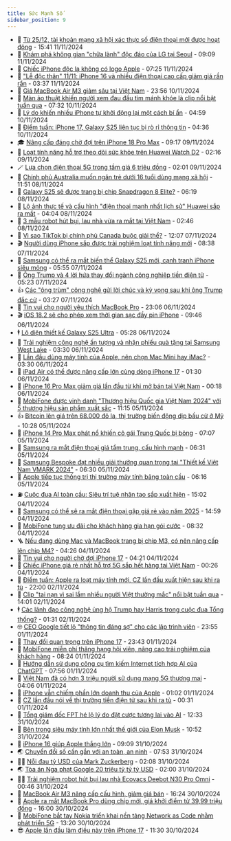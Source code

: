 ```yaml
---
title: Sức Mạnh Số
sidebar_position: 9
---
```


<!-- dantri-suc-manh-so:START -->
- 🐻 [Từ 25/12, tài khoản mạng xã hội xác thực số điện thoại mới được hoạt động](https://dantri.com.vn/suc-manh-so/tu-2512-tai-khoan-mang-xa-hoi-xac-thuc-so-dien-thoai-moi-duoc-hoat-dong-20241111223847183.htm) - 15:41 11/11/2024
- 💄 [Khám phá không gian &quot;chữa lành&quot; độc đáo của LG tại Seoul](https://dantri.com.vn/suc-manh-so/kham-pha-khong-gian-chua-lanh-doc-dao-cua-lg-tai-seoul-20241111155910816.htm) - 09:09 11/11/2024
- 🚀 [Chiếc iPhone độc lạ không có logo Apple](https://dantri.com.vn/suc-manh-so/chiec-iphone-doc-la-khong-co-logo-apple-20241111110419575.htm) - 07:25 11/11/2024
- 👹 [&quot;Lễ độc thân&quot; 11/11: iPhone 16 và nhiều điện thoại cao cấp giảm giá rần rần](https://dantri.com.vn/suc-manh-so/le-doc-than-1111-iphone-16-va-nhieu-dien-thoai-cao-cap-giam-gia-ran-ran-20241111103013475.htm) - 03:37 11/11/2024
- 🤭 [Giá MacBook Air M3 giảm sâu tại Việt Nam](https://dantri.com.vn/suc-manh-so/gia-macbook-air-m3-giam-sau-tai-viet-nam-20241111010547760.htm) - 23:56 10/11/2024
- 🗽 [Màn ảo thuật khiến người xem đau đầu tìm mánh khóe là clip nổi bật tuần qua](https://dantri.com.vn/suc-manh-so/man-ao-thuat-khien-nguoi-xem-dau-dau-tim-manh-khoe-la-clip-noi-bat-tuan-qua-20241109182143934.htm) - 07:32 10/11/2024
- 🧰 [Lý do khiến nhiều iPhone tự khởi động lại một cách bí ẩn](https://dantri.com.vn/suc-manh-so/ly-do-khien-nhieu-iphone-tu-khoi-dong-lai-mot-cach-bi-an-20241110114227570.htm) - 04:59 10/11/2024
- 🤭 [Điểm tuần: iPhone 17, Galaxy S25 liên tục bị rò rỉ thông tin](https://dantri.com.vn/suc-manh-so/diem-tuan-iphone-17-galaxy-s25-lien-tuc-bi-ro-ri-thong-tin-20241109140324465.htm) - 04:36 10/11/2024
- 🎓 [Nâng cấp đáng chờ đợi trên iPhone 18 Pro Max](https://dantri.com.vn/suc-manh-so/nang-cap-dang-cho-doi-tren-iphone-18-pro-max-20241109121031219.htm) - 09:17 09/11/2024
- 🌮 [Loạt tính năng hỗ trợ theo dõi sức khỏe trên Huawei Watch D2](https://dantri.com.vn/suc-manh-so/loat-tinh-nang-ho-tro-theo-doi-suc-khoe-tren-huawei-watch-d2-20241108220831057.htm) - 02:16 09/11/2024
- 🪄 [Lựa chọn điện thoại 5G trong tầm giá 6 triệu đồng](https://dantri.com.vn/suc-manh-so/lua-chon-dien-thoai-5g-trong-tam-gia-6-trieu-dong-20241109014324062.htm) - 02:01 09/11/2024
- 🥳 [Chính phủ Australia muốn ngăn trẻ dưới 16 tuổi dùng mạng xã hội](https://dantri.com.vn/suc-manh-so/chinh-phu-australia-muon-ngan-tre-duoi-16-tuoi-dung-mang-xa-hoi-20241108130817856.htm) - 11:51 08/11/2024
- 👺 [Galaxy S25 sẽ được trang bị chip Snapdragon 8 Elite?](https://dantri.com.vn/suc-manh-so/galaxy-s25-se-duoc-trang-bi-chip-snapdragon-8-elite-20241108065216639.htm) - 06:19 08/11/2024
- 💂 [Lộ ảnh thực tế và cấu hình &quot;điện thoại mạnh nhất lịch sử&quot; Huawei sắp ra mắt](https://dantri.com.vn/suc-manh-so/lo-anh-thuc-te-va-cau-hinh-dien-thoai-manh-nhat-lich-su-huawei-sap-ra-mat-20241108094504064.htm) - 04:04 08/11/2024
- 🦆 [3 mẫu robot hút bụi, lau nhà vừa ra mắt tại Việt Nam](https://dantri.com.vn/suc-manh-so/3-mau-robot-hut-bui-lau-nha-vua-ra-mat-tai-viet-nam-20241108003933240.htm) - 02:46 08/11/2024
- 📝 [Vì sao TikTok bị chính phủ Canada buộc giải thể?](https://dantri.com.vn/suc-manh-so/vi-sao-tiktok-bi-chinh-phu-canada-buoc-giai-the-20241107181722869.htm) - 12:07 07/11/2024
- 🎬 [Người dùng iPhone sắp được trải nghiệm loạt tính năng mới](https://dantri.com.vn/suc-manh-so/nguoi-dung-iphone-sap-duoc-trai-nghiem-loat-tinh-nang-moi-20241107144838535.htm) - 08:38 07/11/2024
- 🐘 [Samsung có thể ra mắt biến thể Galaxy S25 mới, cạnh tranh iPhone siêu mỏng](https://dantri.com.vn/suc-manh-so/samsung-co-the-ra-mat-bien-the-galaxy-s25-moi-canh-tranh-iphone-sieu-mong-20241107102940285.htm) - 05:55 07/11/2024
- 🌈 [Ông Trump và 4 lời hứa thay đổi ngành công nghiệp tiền điện tử](https://dantri.com.vn/suc-manh-so/ong-trump-va-4-loi-hua-thay-doi-nganh-cong-nghiep-tien-dien-tu-20241107001454842.htm) - 05:23 07/11/2024
- 👍 [Các &quot;ông trùm&quot; công nghệ gửi lời chúc và kỳ vọng sau khi ông Trump đắc cử](https://dantri.com.vn/suc-manh-so/cac-ong-trum-cong-nghe-gui-loi-chuc-va-ky-vong-sau-khi-ong-trump-dac-cu-20241107085354658.htm) - 03:27 07/11/2024
- 🤭 [Tin vui cho người yêu thích MacBook Pro](https://dantri.com.vn/suc-manh-so/tin-vui-cho-nguoi-yeu-thich-macbook-pro-20241106163449973.htm) - 23:06 06/11/2024
- 🎬 [iOS 18.2 sẽ cho phép xem thời gian sạc đầy pin iPhone](https://dantri.com.vn/suc-manh-so/ios-182-se-cho-phep-xem-thoi-gian-sac-day-pin-iphone-20241106151831607.htm) - 09:46 06/11/2024
- 🕴 [Lộ diện thiết kế Galaxy S25 Ultra](https://dantri.com.vn/suc-manh-so/lo-dien-thiet-ke-galaxy-s25-ultra-20241106110705623.htm) - 05:28 06/11/2024
- 🎉 [Trải nghiệm công nghệ ấn tượng và nhận phiếu quà tặng tại Samsung West Lake](https://dantri.com.vn/suc-manh-so/trai-nghiem-cong-nghe-an-tuong-va-nhan-phieu-qua-tang-tai-samsung-west-lake-20241106100550689.htm) - 03:30 06/11/2024
- 💯 [Lần đầu dùng máy tính của Apple, nên chọn Mac Mini hay iMac?](https://dantri.com.vn/suc-manh-so/lan-dau-dung-may-tinh-cua-apple-nen-chon-mac-mini-hay-imac-20241106003935410.htm) - 03:30 06/11/2024
- 💼 [iPad Air có thể được nâng cấp lớn cùng dòng iPhone 17](https://dantri.com.vn/suc-manh-so/ipad-air-co-the-duoc-nang-cap-lon-cung-dong-iphone-17-20241106011410729.htm) - 01:30 06/11/2024
- 🦍 [iPhone 16 Pro Max giảm giá lần đầu từ khi mở bán tại Việt Nam](https://dantri.com.vn/suc-manh-so/iphone-16-pro-max-giam-gia-lan-dau-tu-khi-mo-ban-tai-viet-nam-20241105220311898.htm) - 00:18 06/11/2024
- 🤔 [MobiFone được vinh danh &quot;Thương hiệu Quốc gia Việt Nam 2024&quot; với 5 thương hiệu sản phẩm xuất sắc](https://dantri.com.vn/suc-manh-so/mobifone-duoc-vinh-danh-thuong-hieu-quoc-gia-viet-nam-2024-voi-5-thuong-hieu-san-pham-xuat-sac-20241105173719853.htm) - 11:15 05/11/2024
- 👍 [Bitcoin lên giá trên 68.000 đô la, thị trường biến động dịp bầu cử ở Mỹ](https://dantri.com.vn/suc-manh-so/bitcoin-len-gia-tren-68000-do-la-thi-truong-bien-dong-dip-bau-cu-o-my-20241104161800824.htm) - 10:28 05/11/2024
- 🎊 [iPhone 14 Pro Max phát nổ khiến cô gái Trung Quốc bị bỏng](https://dantri.com.vn/suc-manh-so/iphone-14-pro-max-phat-no-khien-co-gai-trung-quoc-bi-bong-20241105132010246.htm) - 07:07 05/11/2024
- 🗽 [Samsung ra mắt điện thoại giá tầm trung, cấu hình mạnh](https://dantri.com.vn/suc-manh-so/samsung-ra-mat-dien-thoai-gia-tam-trung-cau-hinh-manh-20241105122322370.htm) - 06:31 05/11/2024
- 🔭 [Samsung Bespoke đạt nhiều giải thưởng quan trọng tại &quot;Thiết kế Việt Nam VMARK 2024&quot;](https://dantri.com.vn/suc-manh-so/samsung-bespoke-dat-nhieu-giai-thuong-quan-trong-tai-thiet-ke-viet-nam-vmark-2024-20241105122247981.htm) - 06:30 05/11/2024
- 🤔 [Apple tiếp tục thống trị thị trường máy tính bảng toàn cầu](https://dantri.com.vn/suc-manh-so/apple-tiep-tuc-thong-tri-thi-truong-may-tinh-bang-toan-cau-20241104205408292.htm) - 06:16 05/11/2024
- ⛽️ [Cuộc đua AI toàn cầu: Siêu trí tuệ nhân tạo sắp xuất hiện](https://dantri.com.vn/suc-manh-so/cuoc-dua-ai-toan-cau-sieu-tri-tue-nhan-tao-sap-xuat-hien-20241104151027514.htm) - 15:02 04/11/2024
- 🤭 [Samsung có thể sẽ ra mắt điện thoại gập giá rẻ vào năm 2025](https://dantri.com.vn/suc-manh-so/samsung-co-the-se-ra-mat-dien-thoai-gap-gia-re-vao-nam-2025-20241104144644123.htm) - 14:59 04/11/2024
- 🫶 [MobiFone tung ưu đãi cho khách hàng gia hạn gói cước](https://dantri.com.vn/suc-manh-so/mobifone-tung-uu-dai-cho-khach-hang-gia-han-goi-cuoc-20241104152712242.htm) - 08:32 04/11/2024
- 🪜 [Nếu đang dùng Mac và MacBook trang bị chip M3, có nên nâng cấp lên chip M4?](https://dantri.com.vn/suc-manh-so/neu-dang-dung-mac-va-macbook-trang-bi-chip-m3-co-nen-nang-cap-len-chip-m4-20241104103253813.htm) - 04:26 04/11/2024
- 🚀 [Tin vui cho người chờ đợi iPhone 17](https://dantri.com.vn/suc-manh-so/tin-vui-cho-nguoi-cho-doi-iphone-17-20241104110022608.htm) - 04:21 04/11/2024
- 🦏 [Chiếc iPhone giá rẻ nhất hỗ trợ 5G sắp hết hàng tại Việt Nam](https://dantri.com.vn/suc-manh-so/chiec-iphone-gia-re-nhat-ho-tro-5g-sap-het-hang-tai-viet-nam-20241104005158305.htm) - 00:26 04/11/2024
- 💃 [Điểm tuần: Apple ra loạt máy tính mới, CZ lần đầu xuất hiện sau khi ra tù](https://dantri.com.vn/suc-manh-so/diem-tuan-apple-ra-loat-may-tinh-moi-cz-lan-dau-xuat-hien-sau-khi-ra-tu-20241102115809455.htm) - 22:00 02/11/2024
- 🌁 [Clip &quot;tai nạn vì sai lầm nhiều người Việt thường mắc&quot; nổi bật tuần qua](https://dantri.com.vn/suc-manh-so/clip-tai-nan-vi-sai-lam-nhieu-nguoi-viet-thuong-mac-noi-bat-tuan-qua-20241102134853076.htm) - 14:01 02/11/2024
- 🕴 [Các lãnh đạo công nghệ ủng hộ Trump hay Harris trong cuộc đua Tổng thống?](https://dantri.com.vn/suc-manh-so/cac-lanh-dao-cong-nghe-ung-ho-trump-hay-harris-trong-cuoc-dua-tong-thong-20241102022901146.htm) - 01:31 02/11/2024
- 🤓 [CEO Google tiết lộ &quot;thông tin đáng sợ&quot; cho các lập trình viên](https://dantri.com.vn/suc-manh-so/ceo-google-tiet-lo-thong-tin-dang-so-cho-cac-lap-trinh-vien-20241101144056550.htm) - 23:55 01/11/2024
- 🥳 [Thay đổi quan trọng trên iPhone 17](https://dantri.com.vn/suc-manh-so/thay-doi-quan-trong-tren-iphone-17-20241101232259375.htm) - 23:43 01/11/2024
- 🤔 [MobiFone miễn phí thăng hạng hội viên, nâng cao trải nghiệm của khách hàng](https://dantri.com.vn/suc-manh-so/mobifone-mien-phi-thang-hang-hoi-vien-nang-cao-trai-nghiem-cua-khach-hang-20241101151901383.htm) - 08:24 01/11/2024
- 🧐 [Hướng dẫn sử dụng công cụ tìm kiếm Internet tích hợp AI của ChatGPT](https://dantri.com.vn/suc-manh-so/huong-dan-su-dung-cong-cu-tim-kiem-internet-tich-hop-ai-cua-chatgpt-20241101101548388.htm) - 07:56 01/11/2024
- 🦣 [Việt Nam đã có hơn 3 triệu người sử dụng mạng 5G thương mại](https://dantri.com.vn/suc-manh-so/viet-nam-da-co-hon-3-trieu-nguoi-su-dung-mang-5g-thuong-mai-20241101110326224.htm) - 04:06 01/11/2024
- 🧐 [iPhone vẫn chiếm phần lớn doanh thu của Apple](https://dantri.com.vn/suc-manh-so/iphone-van-chiem-phan-lon-doanh-thu-cua-apple-20241101074929142.htm) - 01:02 01/11/2024
- 🥸 [CZ lần đầu nói về thị trường tiền điện tử sau khi ra tù](https://dantri.com.vn/suc-manh-so/cz-lan-dau-noi-ve-thi-truong-tien-dien-tu-sau-khi-ra-tu-20241031234233832.htm) - 00:31 01/11/2024
- 🤖 [Tổng giám đốc FPT hé lộ lý do đặt cược tương lai vào AI](https://dantri.com.vn/suc-manh-so/tong-giam-doc-fpt-he-lo-ly-do-dat-cuoc-tuong-lai-vao-ai-20241031184436574.htm) - 12:33 31/10/2024
- 👺 [Bên trong siêu máy tính lớn nhất thế giới của Elon Musk](https://dantri.com.vn/suc-manh-so/ben-trong-sieu-may-tinh-lon-nhat-the-gioi-cua-elon-musk-20241031155957605.htm) - 10:52 31/10/2024
- 🤭 [iPhone 16 giúp Apple thắng lớn](https://dantri.com.vn/suc-manh-so/iphone-16-giup-apple-thang-lon-20241031144138417.htm) - 09:09 31/10/2024
- 🌏 [Chuyển đổi số cần gắn với an toàn, an ninh](https://dantri.com.vn/suc-manh-so/chuyen-doi-so-can-gan-voi-an-toan-an-ninh-20241101142121561.htm) - 07:53 31/10/2024
- 🧑‍🏫 [Nỗi đau tỷ USD của Mark Zuckerberg](https://dantri.com.vn/suc-manh-so/noi-dau-ty-usd-cua-mark-zuckerberg-20241031085647719.htm) - 02:08 31/10/2024
- 🌏 [Tòa án Nga phạt Google 20 triệu tỷ tỷ tỷ USD](https://dantri.com.vn/suc-manh-so/toa-an-nga-phat-google-20-trieu-ty-ty-ty-usd-20241031091431012.htm) - 02:00 31/10/2024
- 🧑‍🏫 [Trải nghiệm robot hút bụi lau nhà Ecovacs Deebot N30 Pro Omni](https://dantri.com.vn/suc-manh-so/trai-nghiem-robot-hut-bui-lau-nha-ecovacs-deebot-n30-pro-omni-20241031003144897.htm) - 00:46 31/10/2024
- 🦣 [MacBook Air M3 nâng cấp cấu hình, giảm giá bán](https://dantri.com.vn/suc-manh-so/macbook-air-m3-nang-cap-cau-hinh-giam-gia-ban-20241030232251246.htm) - 16:24 30/10/2024
- 🤔 [Apple ra mắt MacBook Pro dùng chip mới, giá khởi điểm từ 39,99 triệu đồng](https://dantri.com.vn/suc-manh-so/apple-ra-mat-macbook-pro-dung-chip-moi-gia-khoi-diem-tu-3999-trieu-dong-20241030230414092.htm) - 16:00 30/10/2024
- 🚦 [­MobiFone bắt tay Nokia triển khai nền tảng Network as Code nhằm phát triển 5G](https://dantri.com.vn/suc-manh-so/mobifone-bat-tay-nokia-trien-khai-nen-tang-network-as-code-nham-phat-trien-5g-20241030201422577.htm) - 13:20 30/10/2024
- 😎 [Apple lần đầu làm điều này trên iPhone 17](https://dantri.com.vn/suc-manh-so/apple-lan-dau-lam-dieu-nay-tren-iphone-17-20241030163751739.htm) - 11:30 30/10/2024<!-- dantri-suc-manh-so:END -->
